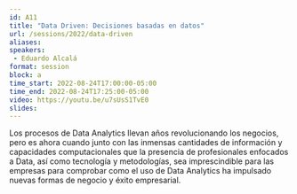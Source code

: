 ```yaml
---
id: A11
title: "Data Driven: Decisiones basadas en datos"
url: /sessions/2022/data-driven
aliases:
speakers:
 - Eduardo Alcalá
format: session
block: a
time_start: 2022-08-24T17:00:00-05:00
time_end: 2022-08-24T17:25:00-05:00
video: https://youtu.be/u7sUsS1TvE0
slides: 
---
```


Los procesos de Data Analytics llevan años revolucionando los negocios, pero es ahora cuando junto con las inmensas cantidades de información y capacidades computacionales que la presencia de profesionales enfocados a Data, así como tecnología y metodologías, sea imprescindible para las empresas para comprobar como el uso de Data Analytics ha impulsado nuevas formas de negocio y éxito empresarial.

